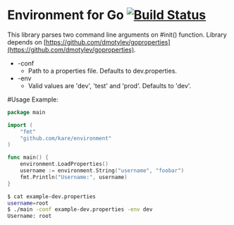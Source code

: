 # Environment for Go [![Build Status](https://travis-ci.org/kare/environment.svg?branch=master)](https://travis-ci.org/kare/environment)

 This library parses two command line arguments on #init() function. Library depends on [https://github.com/dmotylev/goproperties](https://github.com/dmotylev/goproperties).

* -conf
	* Path to a properties file. Defaults to dev.properties.
* -env
	* Valid values are 'dev', 'test' and 'prod'. Defaults to 'dev'.

#Usage
Example:
```go
package main

import (
	"fmt"
	"github.com/kare/environment"
)

func main() {
	environment.LoadProperties()
	username := environment.String("username", "foobar")
	fmt.Println("Username:", username)
}
```
```sh
$ cat example-dev.properties
username=root
$ ./main -conf example-dev.properties -env dev
Username: root
```
